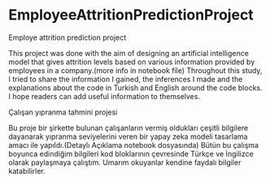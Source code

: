 # EmployeeAttritionPredictionProject
Employe attrition prediction project 

This project was done with the aim of designing an artificial intelligence model that gives attrition levels based on various information provided by employees in a company.(more info in notebook file)
Throughout this study, I tried to share the information I gained, the inferences I made and the explanations about the code in Turkish and English around the code blocks. I hope readers can add useful information to themselves.

Çalışan yıpranma tahmini projesi

Bu proje bir şirkette bulunan çalışanların vermiş oldukları çeşitli bilgilere dayanarak yıpranma seviyelerini veren bir yapay zeka modeli tasarlama amacı ile yapıldı.(Detaylı Açıklama notebook dosyasında)
Bütün bu çalışma boyunca edindiğim bilgileri kod bloklarının çevresinde Türkçe ve İngilizce olarak paylaşmaya çalıştım. Umarım okuyanlar kendine faydalı bilgiler katabilirler.
